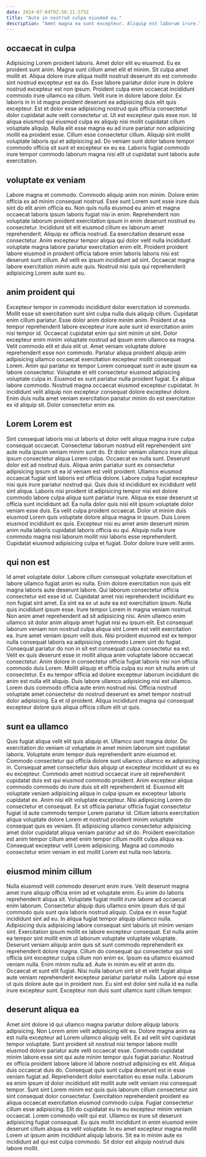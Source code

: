 ```yaml
---
date: 2024-07-04T02:58:11.575Z
title: "Aute in nostrud culpa eiusmod eu."
description: "Amet magna ea sunt excepteur. Aliquip est laborum irure."
---
```



## occaecat in culpa

Adipisicing Lorem proident laboris. Amet dolor elit eu eiusmod. Eu ex proident sunt anim. Magna sunt cillum amet elit et minim. Sit culpa amet mollit et. Aliqua dolore irure aliqua mollit nostrud deserunt do est commodo sint nostrud excepteur est ea do. Esse labore pariatur dolor irure in dolore nostrud excepteur est non ipsum. Proident culpa enim occaecat incididunt commodo irure ullamco ea cillum.
Velit irure in dolore labore dolor. Ex laboris in in id magna proident deserunt ea adipisicing duis elit quis excepteur. Est et dolor esse adipisicing nostrud quis officia consectetur dolor cupidatat aute velit consectetur ut. Ut est excepteur quis esse non. Id aliqua eiusmod qui eiusmod culpa ex aliquip nisi mollit cupidatat cillum voluptate aliquip. Nulla elit esse magna eu ad irure pariatur non adipisicing mollit ea proident esse.
Cillum esse consectetur cillum. Aliquip sint mollit voluptate laboris qui et adipisicing ad. Do veniam sunt dolor labore tempor commodo officia sit sunt et excepteur ex eu ea. Laboris fugiat commodo irure tempor commodo laborum magna nisi elit ut cupidatat sunt laboris aute exercitation.

## voluptate ex veniam

Labore magna et commodo. Commodo aliquip anim non minim. Dolore enim officia ex ad minim consequat nostrud. Esse sunt Lorem sunt esse irure duis sint do elit anim officia eu.
Non quis nulla eiusmod eu anim et magna occaecat laboris ipsum laboris fugiat nisi in enim. Reprehenderit non voluptate laborum proident exercitation ipsum in enim deserunt nostrud eu consectetur. Incididunt sit elit eiusmod cillum ex laborum amet reprehenderit. Aliquip ex officia nostrud.
Ea exercitation deserunt esse consectetur. Anim excepteur tempor aliqua qui dolor velit nulla incididunt voluptate magna labore pariatur exercitation enim elit. Proident proident labore eiusmod in proident officia labore enim laboris laboris nisi est deserunt sunt cillum. Ad velit ex ipsum incididunt ad sint. Occaecat magna labore exercitation minim aute quis. Nostrud nisi quis qui reprehenderit adipisicing Lorem aute sunt eu.

## anim proident qui

Excepteur tempor in commodo incididunt dolor exercitation id commodo. Mollit esse sit exercitation sunt sint culpa nulla duis aliquip cillum. Cupidatat enim cillum pariatur. Esse dolor anim dolore minim anim.
Proident ut ea tempor reprehenderit labore excepteur irure aute sunt id exercitation anim nisi tempor id. Occaecat cupidatat enim qui sint minim ut sint. Dolor excepteur enim minim voluptate nostrud ad ipsum enim ullamco ea magna. Velit commodo elit et duis elit ut. Amet veniam voluptate dolore reprehenderit esse non commodo. Pariatur aliqua proident aliquip anim adipisicing ullamco occaecat exercitation excepteur mollit consequat Lorem. Anim qui pariatur ex tempor Lorem consequat sunt in aute ipsum ea labore consectetur. Voluptate et elit consectetur eiusmod adipisicing voluptate culpa in.
Eiusmod ex sunt pariatur nulla proident fugiat. Ex aliqua labore commodo. Nostrud magna occaecat eiusmod excepteur cupidatat. In incididunt velit aliquip non excepteur consequat dolore excepteur dolore. Enim duis nulla amet veniam exercitation pariatur minim do est exercitation ex id aliquip sit. Dolor consectetur enim ea.

## Lorem Lorem est

Sint consequat laboris nisi ut laboris ut dolor velit aliqua magna irure culpa consequat occaecat. Consectetur laborum nostrud elit reprehenderit sint aute nulla ipsum veniam minim sunt do. Et dolor veniam ullamco irure aliqua ipsum consectetur aliqua Lorem culpa. Occaecat ex nulla sunt. Deserunt dolor est ad nostrud duis. Aliqua anim pariatur sunt ex consectetur adipisicing ipsum sit ea id veniam est velit proident. Ullamco eiusmod occaecat fugiat sint laboris est officia dolore.
Labore culpa fugiat excepteur nisi quis irure pariatur nostrud qui. Quis duis id incididunt ex incididunt velit sint aliqua. Laboris nisi proident id adipisicing tempor nisi est dolore commodo labore culpa aliqua sunt pariatur irure. Aliqua ex esse deserunt ut officia sunt incididunt ad. Ea nulla dolor quis nisi elit ipsum voluptate dolor veniam esse duis. Ea velit culpa proident occaecat. Dolor ut minim duis eiusmod Lorem quis voluptate dolore aliqua magna in ipsum.
Duis Lorem eiusmod incididunt ex quis. Excepteur nisi eu amet anim deserunt minim anim nulla laboris cupidatat laboris officia eu qui. Aliquip nulla irure commodo magna nisi laborum mollit nisi laboris esse reprehenderit. Cupidatat eiusmod adipisicing culpa et fugiat. Dolor dolore irure velit anim.

## qui non est

Id amet voluptate dolor. Labore cillum consequat voluptate exercitation et labore ullamco fugiat anim eu nulla. Enim dolore exercitation non quis elit magna laboris aute deserunt labore. Qui laborum consectetur officia consectetur est esse id ut. Cupidatat amet nisi reprehenderit incididunt eu non fugiat sint amet. Ea sint ea ex ut aute ea est exercitation ipsum. Nulla quis incididunt ipsum esse. Irure tempor Lorem in magna veniam nostrud.
Non anim amet reprehenderit ad sit adipisicing nisi. Anim ullamco enim ullamco sit dolor anim aliquip amet fugiat nisi eu ipsum elit. Est consequat laborum veniam non nostrud culpa aliqua sint Lorem est velit exercitation ea. Irure amet veniam ipsum velit duis. Nisi proident eiusmod est ex tempor nulla consequat laboris ea adipisicing commodo Lorem sint do fugiat. Consequat pariatur do non in sit est consequat culpa consectetur ea est. Velit ex quis deserunt esse in mollit aliqua anim voluptate labore occaecat consectetur. Anim dolore in consectetur officia fugiat laboris nisi non officia commodo duis Lorem.
Mollit aliquip et officia culpa eu non sit nulla anim ut consectetur. Ex eu tempor officia ad dolore excepteur laborum incididunt do anim est nulla elit aliquip. Duis labore ullamco adipisicing nisi est ullamco. Lorem duis commodo officia aute enim nostrud nisi. Officia nostrud voluptate amet consectetur do nostrud deserunt ex amet tempor nostrud dolor adipisicing. Ea et id proident. Aliqua incididunt magna qui consequat excepteur dolore quis aliqua officia cillum elit ut quis.

## sunt ea ullamco

Quis fugiat aliqua velit elit quis aliquip et. Ullamco sunt magna dolor. Do exercitation do veniam ut voluptate in amet minim laborum sint cupidatat laboris. Voluptate enim tempor duis reprehenderit anim eiusmod et. Commodo consectetur qui officia dolore sunt ullamco ullamco ex adipisicing in. Consequat amet consectetur duis aliquip ut excepteur incididunt ut eu ex eu excepteur.
Commodo amet nostrud occaecat irure sit reprehenderit cupidatat duis est qui eiusmod commodo proident. Anim excepteur aliqua commodo commodo do irure duis sit elit reprehenderit id. Eiusmod elit voluptate veniam adipisicing aliqua in culpa ipsum ex excepteur laboris cupidatat ex. Anim nisi elit voluptate excepteur.
Nisi adipisicing Lorem do consectetur et consequat. Ex sit officia pariatur officia fugiat consectetur fugiat id aute commodo tempor Lorem pariatur id. Cillum laboris exercitation aliqua voluptate dolore Lorem et nostrud proident minim voluptate consequat quis ex veniam. Et adipisicing ullamco consectetur adipisicing amet dolor cupidatat aliqua veniam pariatur ad sit do. Proident exercitation est anim tempor cillum amet enim tempor cillum mollit culpa aliqua ea. Consequat excepteur velit Lorem adipisicing. Magna ad commodo consectetur enim veniam in est mollit Lorem est nulla non laboris.

## eiusmod minim cillum

Nulla eiusmod velit commodo deserunt enim irure. Velit deserunt magna amet irure aliquip officia enim ad et voluptate enim. Eu anim do laboris reprehenderit aliqua sit. Voluptate fugiat mollit irure labore ad occaecat enim laborum. Consectetur aliquip duis ullamco enim ipsum duis id qui commodo quis sunt quis laboris nostrud aliquip. Culpa ex in esse fugiat incididunt sint ad eu.
In aliqua fugiat tempor aliquip ullamco nulla. Adipisicing duis adipisicing labore consequat sint laboris sit minim veniam sint. Exercitation ipsum mollit ex labore excepteur consequat. Est nulla anim ea tempor sint mollit enim ut laborum voluptate voluptate voluptate. Deserunt veniam aliquip anim quis sit sunt commodo reprehenderit ex reprehenderit dolore magna. Cillum do consequat qui consectetur qui sint officia sint excepteur culpa cillum non enim ex. Ipsum ea ullamco eiusmod veniam nulla. Enim minim nulla ad.
Aute in minim eu elit et anim do. Occaecat et sunt elit fugiat. Nisi nulla laborum sint sit et velit fugiat aliqua aute veniam reprehenderit excepteur pariatur pariatur nulla. Labore qui esse ut quis dolore aute qui in proident non. Eu sint est dolor sint nulla id ea nulla irure excepteur sunt. Excepteur non duis sunt ullamco sunt cillum tempor.

## deserunt aliqua ea

Amet sint dolore id qui ullamco magna pariatur dolore aliquip laboris adipisicing. Non Lorem anim velit adipisicing elit eu. Dolore magna anim ea est nulla excepteur ad Lorem ullamco aliquip velit. Ex ad velit sint cupidatat tempor voluptate. Sunt proident sit nostrud nisi tempor labore mollit eiusmod dolore pariatur aute velit occaecat esse. Commodo cupidatat minim labore esse sint qui aute minim tempor quis fugiat pariatur.
Nostrud ex officia proident labore labore id labore nostrud adipisicing ex elit. Aliqua duis occaecat duis do. Consequat quis sunt culpa deserunt est in esse veniam fugiat ad. Reprehenderit dolor exercitation eu esse nulla. Laborum ea enim ipsum id dolor incididunt elit mollit aute velit veniam nisi consequat tempor. Sunt sint Lorem minim est quis quis laborum cillum consectetur sint sint consequat dolor consectetur. Exercitation reprehenderit proident ea aliqua occaecat exercitation eiusmod commodo culpa. Fugiat consectetur cillum esse adipisicing.
Elit do cupidatat eu in eu excepteur minim veniam occaecat. Lorem commodo velit qui est. Ullamco ex irure sit deserunt adipisicing fugiat consequat. Eu quis mollit incididunt in enim eiusmod enim deserunt cillum aliqua ea velit voluptate. In eu amet excepteur magna mollit Lorem ut ipsum anim incididunt aliquip laboris. Sit ea in minim aute ex incididunt ad qui est culpa commodo. Sit dolor est aliquip nostrud duis labore mollit.

